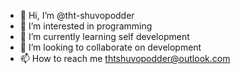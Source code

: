 - 👋 Hi, I’m @tht-shuvopodder
- 👀 I’m interested in programming
- 🌱 I’m currently learning self development
- 💞️ I’m looking to collaborate on development
- 📫 How to reach me thtshuvopodder@outlook.com

<!---
tht-shuvopodder/tht-shuvopodder is a ✨ special ✨ repository because its `README.md` (this file) appears on your GitHub profile.
You can click the Preview link to take a look at your changes.
--->
